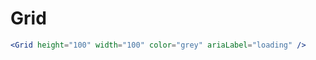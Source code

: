 ---
---

# Grid

```jsx live
<Grid height="100" width="100" color="grey" ariaLabel="loading" />
```
